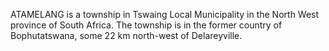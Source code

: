ATAMELANG is a township in Tswaing Local Municipality in the North West province of South Africa. The township is in the former country of Bophutatswana, some 22 km north-west of Delareyville.
